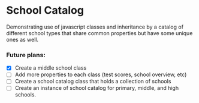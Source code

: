 # School Catalog

Demonstrating use of javascript classes and inheritance by a catalog of different
school types that share common properties but have some unique ones as well.

### Future plans:
- [X] Create a middle school class  
- [ ] Add more properties to each class (test scores, school overview, etc)  
- [ ] Create a school catalog class that holds a collection of schools  
- [ ] Create an instance of school catalog for primary, middle, and high schools.  